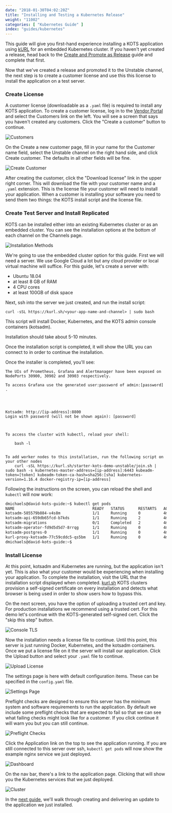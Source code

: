 ```yaml
---
date: "2018-01-30T04:02:20Z"
title: "Installing and Testing a Kubernetes Release"
weight: "11002"
categories: [ "Kubernetes Guide" ]
index: "guides/kubernetes"
---
```


This guide will give you first-hand experience installing a KOTS application using [kURL](https://kurl.sh) for an embedded Kubernetes cluster. If you haven't yet created a release, head back to the [Create and Promote as Release](../create-release) guide and complete that first.

Now that we've created a release and promoted it to the Unstable channel, the next step is to create a customer license and use this this license to install the application on a test server.

### Create License

A customer license (downloadable as a `.yaml` file) is required to install any KOTS application. To create a customer license, log in to the [Vendor Portal](https://vendor.replicated.com) and select the Customers link on the left. You will see a screen that says you haven't created any customers. Click the "Create a customer" button to continue.

![Customers](/images/guides/kots/customers.png)

On the Create a new customer page, fill in your name for the Customer name field, select the Unstable channel on the right hand side, and click Create customer. The defaults in all other fields will be fine.

![Create Customer](/images/guides/kots/create-customer.png)

After creating the customer, click the "Download license" link in the upper right corner. This will download the file with your customer name and a `.yaml` extension. This is the license file your customer will need to install your application. When a customer is installing your software you need to send them two things: the KOTS install script and the license file.

### Create Test Server and Install Replicated

KOTS can be installed either into an existing Kubernetes cluster or as an embedded cluster. You can see the installation options at the bottom of each channel on the Channels page.

![Installation Methods](/images/guides/kots/installation-methods.png)

We're going to use the embedded cluster option for this guide. First we will need a server. We use Google Cloud a lot but any cloud provider or local virtual machine will suffice. For this guide, let's create a server with:

- Ubuntu 18.04
- at least 8 GB of RAM
- 4 CPU cores
- at least 100GB of disk space

Next, ssh into the server we just created, and run the install script:

```shell
curl -sSL https://kurl.sh/<your-app-name-and-channel> | sudo bash
```

This script will install Docker, Kubernetes, and the KOTS admin console containers (kotsadm).

Installation should take about 5-10 minutes.

Once the installation script is completed, it will show the URL you can connect to in order to continue the installation.

Once the installer is completed, you'll see:

```shell
The UIs of Prometheus, Grafana and Alertmanager have been exposed on NodePorts 30900, 30902 and 30903 respectively.

To access Grafana use the generated user:password of admin:[password] .




Kotsadm: http://[ip-address]:8800
Login with password (will not be shown again): [password]



To access the cluster with kubectl, reload your shell:

    bash -l


To add worker nodes to this installation, run the following script on your other nodes
    curl -sSL https://kurl.sh/starter-kots-demo-unstable/join.sh | sudo bash -s kubernetes-master-address=[ip-address]:6443 kubeadm-token=[token] kubeadm-token-ca-hash=sha256:[sha] kubernetes-version=1.16.4 docker-registry-ip=[ip-address]

```

Following the instructions on the screen, you can reload the shell and `kubectl` will now work:

```bash
dmichaels@david-kots-guide:~$ kubectl get pods
NAME                                  READY   STATUS      RESTARTS   AGE
kotsadm-585579b884-v4s8m              1/1     Running     0          4m47s
kotsadm-api-659db65fcd-b7kds          1/1     Running     2          4m47s
kotsadm-migrations                    0/1     Completed   2          4m47s
kotsadm-operator-fd9d5d5d7-8rrqg      1/1     Running     0          4m47s
kotsadm-postgres-0                    1/1     Running     0          4m47s
kurl-proxy-kotsadm-77c59cddc5-qs5bm   1/1     Running     0          4m46s
dmichaels@david-kots-guide:~$
```

### Install License

At this point, kotsadm and Kubernetes are running, but the application isn't yet. This is also what your customer would be experiencing when installing your application. To complete the installation, visit the URL that the installation script displayed when completed. [kurl.sh](https://kurl.sh) KOTS clusters provision a self-signed certificate on every installation and detects what browser is being used in order to show users how to bypass this.

On the next screen, you have the option of uploading a trusted cert and key. For production installations we recommend using a trusted cert. For this demo let's continue with the KOTS-generated self-signed cert. Click the "skip this step" button.

![Console TLS](/images/guides/kots/admin-console-tls.png)

Now the installation needs a license file to continue. Until this point, this server is just running Docker, Kubernetes, and the kotsadm containers. Once we put a license file on it the server will install our application. Click the Upload button and select your `.yaml` file to continue.

![Upload License](/images/guides/kots/upload-license.png)

The settings page is here with default configuration items. These can be specified in the `config.yaml` file.

![Settings Page](/images/guides/kots/configuration.png)

Preflight checks are designed to ensure this server has the minimum system and software requirements to run the application. By default we include some preflight checks that are expected to fail so that we can see what failing checks might look like for a customer. If you click continue it will warn you but you can still continue.

![Preflight Checks](/images/guides/kots/preflight.png)

Click the Application link on the top to see the application running. If you are still connected to this server over ssh, `kubectl get pods` will now show the example nginx service we just deployed.

![Dashboard](/images/guides/kots/dashboard.png)

On the nav bar, there's a link to the application page. Clicking that will show you the Kubernetes services that we just deployed.

![Cluster](/images/guides/kots/application.png)

In the [next guide](../iterate), we'll walk through creating and delivering an update to the application we just installed.
